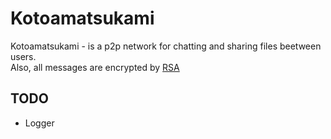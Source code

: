 # Kotoamatsukami 

Kotoamatsukami - is a p2p network for chatting and sharing files beetween users.  
Also, all messages are encrypted by [RSA](https://github.com/diyliv/RSA)

## TODO 
* Logger 
